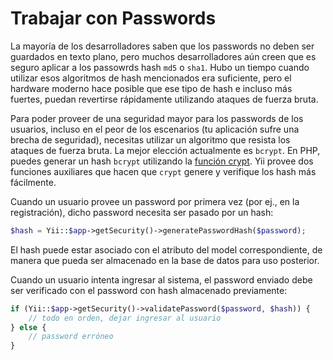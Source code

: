 Trabajar con Passwords
======================

La mayoría de los desarrolladores saben que los passwords no deben ser guardados en texto plano, pero muchos desarrolladores aún creen
que es seguro aplicar a los passowrds hash `md5` o `sha1`. Hubo un tiempo cuando utilizar esos algoritmos de hash mencionados era suficiente,
pero el hardware moderno hace posible que ese tipo de hash e incluso más fuertes, puedan revertirse rápidamente utilizando ataques de fuerza bruta.

Para poder proveer de una seguridad mayor para los passwords de los usuarios, incluso en el peor de los escenarios (tu aplicación sufre una brecha de seguridad),
necesitas utilizar un algoritmo que resista los ataques de fuerza bruta. La mejor elección actualmente es `bcrypt`.
En PHP, puedes generar un hash `bcrypt` utilizando la [función crypt](http://php.net/manual/en/function.crypt.php). Yii provee
dos funciones auxiliares que hacen que `crypt` genere y verifique los hash más fácilmente.

Cuando un usuario provee un password por primera vez (por ej., en la registración), dicho password necesita ser pasado por un hash:


```php
$hash = Yii::$app->getSecurity()->generatePasswordHash($password);
```

El hash puede estar asociado con el atributo del model correspondiente, de manera que pueda ser almacenado en la base de datos para uso posterior.

Cuando un usuario intenta ingresar al sistema, el password enviado debe ser verificado con el password con hash almacenado previamente:


```php
if (Yii::$app->getSecurity()->validatePassword($password, $hash)) {
    // todo en orden, dejar ingresar al usuario
} else {
    // password erróneo
}
```
